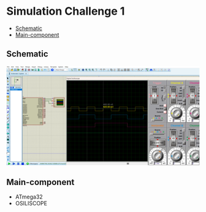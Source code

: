 # Simulation Challenge 1
- [Schematic](#Schematic)
- [Main-component](#Main-component)


## Schematic

<img src="https://github.com/HESHAM47GAMAL/Embedded_sysytem_project_learn/blob/main/Interface_P1/3.Timers/Proteus_simulation/6.Challenge2/Schematic.png">


## Main-component

- ATmega32
- OSILISCOPE

